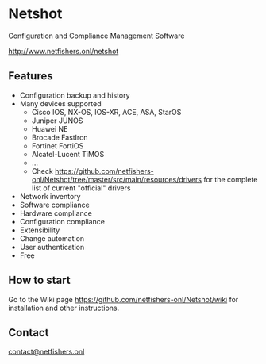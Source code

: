 # Netshot
Configuration and Compliance Management Software

http://www.netfishers.onl/netshot

## Features

* Configuration backup and history
* Many devices supported
  * Cisco IOS, NX-OS, IOS-XR, ACE, ASA, StarOS
  * Juniper JUNOS
  * Huawei NE
  * Brocade FastIron
  * Fortinet FortiOS
  * Alcatel-Lucent TiMOS
  * ...
  * Check https://github.com/netfishers-onl/Netshot/tree/master/src/main/resources/drivers for the complete list of current "official" drivers
* Network inventory
* Software compliance
* Hardware compliance
* Configuration compliance
* Extensibility
* Change automation
* User authentication
* Free

## How to start

Go to the Wiki page https://github.com/netfishers-onl/Netshot/wiki for installation and other instructions.

## Contact

contact@netfishers.onl
